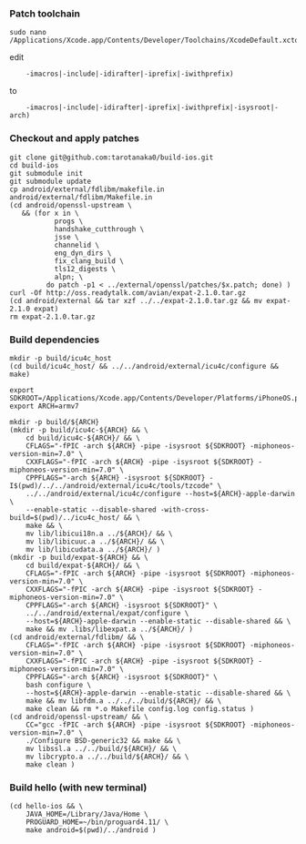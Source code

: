 ### Patch toolchain

    sudo nano /Applications/Xcode.app/Contents/Developer/Toolchains/XcodeDefault.xctoolchain/usr/bin/cpp

edit

        -imacros|-include|-idirafter|-iprefix|-iwithprefix)

to

        -imacros|-include|-idirafter|-iprefix|-iwithprefix|-isysroot|-arch)

### Checkout and apply patches

    git clone git@github.com:tarotanaka0/build-ios.git
    cd build-ios
    git submodule init
    git submodule update
    cp android/external/fdlibm/makefile.in android/external/fdlibm/Makefile.in 
    (cd android/openssl-upstream \
       && (for x in \
               progs \
               handshake_cutthrough \
               jsse \
               channelid \
               eng_dyn_dirs \
               fix_clang_build \
               tls12_digests \
               alpn; \
             do patch -p1 < ../external/openssl/patches/$x.patch; done) )
    curl -Of http://oss.readytalk.com/avian/expat-2.1.0.tar.gz
    (cd android/external && tar xzf ../../expat-2.1.0.tar.gz && mv expat-2.1.0 expat)
    rm expat-2.1.0.tar.gz

### Build dependencies

    mkdir -p build/icu4c_host
    (cd build/icu4c_host/ && ../../android/external/icu4c/configure && make)
    
    export SDKROOT=/Applications/Xcode.app/Contents/Developer/Platforms/iPhoneOS.platform/Developer/SDKs/iPhoneOS7.0.sdk
    export ARCH=armv7
    
    mkdir -p build/${ARCH}
    (mkdir -p build/icu4c-${ARCH} && \
        cd build/icu4c-${ARCH}/ && \
        CFLAGS="-fPIC -arch ${ARCH} -pipe -isysroot ${SDKROOT} -miphoneos-version-min=7.0" \
        CXXFLAGS="-fPIC -arch ${ARCH} -pipe -isysroot ${SDKROOT} -miphoneos-version-min=7.0" \
        CPPFLAGS="-arch ${ARCH} -isysroot ${SDKROOT} -I$(pwd)/../../android/external/icu4c/tools/tzcode" \
        ../../android/external/icu4c/configure --host=${ARCH}-apple-darwin \
        --enable-static --disable-shared -with-cross-build=$(pwd)/../icu4c_host/ && \
        make && \
        mv lib/libicui18n.a ../${ARCH}/ && \
        mv lib/libicuuc.a ../${ARCH}/ && \
        mv lib/libicudata.a ../${ARCH}/ )
    (mkdir -p build/expat-${ARCH} && \
        cd build/expat-${ARCH}/ && \
        CFLAGS="-fPIC -arch ${ARCH} -pipe -isysroot ${SDKROOT} -miphoneos-version-min=7.0" \
        CXXFLAGS="-fPIC -arch ${ARCH} -pipe -isysroot ${SDKROOT} -miphoneos-version-min=7.0" \
        CPPFLAGS="-arch ${ARCH} -isysroot ${SDKROOT}" \
        ../../android/external/expat/configure \
        --host=${ARCH}-apple-darwin --enable-static --disable-shared && \
        make && mv .libs/libexpat.a ../${ARCH}/ )
    (cd android/external/fdlibm/ && \
        CFLAGS="-fPIC -arch ${ARCH} -pipe -isysroot ${SDKROOT} -miphoneos-version-min=7.0" \
        CXXFLAGS="-fPIC -arch ${ARCH} -pipe -isysroot ${SDKROOT} -miphoneos-version-min=7.0" \
        CPPFLAGS="-arch ${ARCH} -isysroot ${SDKROOT}" \
        bash configure \
        --host=${ARCH}-apple-darwin --enable-static --disable-shared && \
        make && mv libfdm.a ../../../build/${ARCH}/ && \
        make clean && rm *.o Makefile config.log config.status )
    (cd android/openssl-upstream/ && \
        CC="gcc -fPIC -arch ${ARCH} -pipe -isysroot ${SDKROOT} -miphoneos-version-min=7.0" \
        ./Configure BSD-generic32 && make && \
        mv libssl.a ../../build/${ARCH}/ && \
        mv libcrypto.a ../../build/${ARCH}/ && \
        make clean )

### Build hello (with new terminal)

    (cd hello-ios && \
        JAVA_HOME=/Library/Java/Home \
        PROGUARD_HOME=~/bin/proguard4.11/ \
        make android=$(pwd)/../android )
